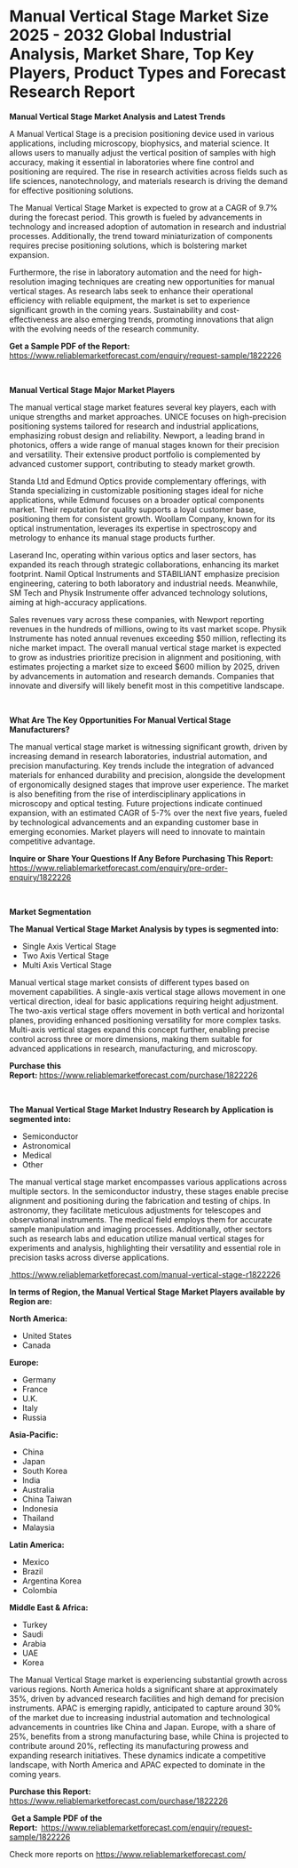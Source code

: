 <p><h1>Manual Vertical Stage Market Size 2025 - 2032 Global Industrial Analysis, Market Share, Top Key Players, Product Types and Forecast Research Report</h1></p><p><strong>Manual Vertical Stage Market Analysis and Latest Trends</strong></p>
<p><p>A Manual Vertical Stage is a precision positioning device used in various applications, including microscopy, biophysics, and material science. It allows users to manually adjust the vertical position of samples with high accuracy, making it essential in laboratories where fine control and positioning are required. The rise in research activities across fields such as life sciences, nanotechnology, and materials research is driving the demand for effective positioning solutions.</p><p>The Manual Vertical Stage Market is expected to grow at a CAGR of 9.7% during the forecast period. This growth is fueled by advancements in technology and increased adoption of automation in research and industrial processes. Additionally, the trend toward miniaturization of components requires precise positioning solutions, which is bolstering market expansion. </p><p>Furthermore, the rise in laboratory automation and the need for high-resolution imaging techniques are creating new opportunities for manual vertical stages. As research labs seek to enhance their operational efficiency with reliable equipment, the market is set to experience significant growth in the coming years. Sustainability and cost-effectiveness are also emerging trends, promoting innovations that align with the evolving needs of the research community.</p></p>
<p><strong>Get a Sample PDF of the Report:&nbsp;</strong> <a href="https://www.reliablemarketforecast.com/enquiry/request-sample/1822226?utm_campaign=2111&utm_medium=2&utm_source=Github&utm_content=ia&utm_term=18022025&utm_id=manual-vertical-stage">https://www.reliablemarketforecast.com/enquiry/request-sample/1822226</a></p>
<p>&nbsp;</p>
<p><strong>Manual Vertical Stage Major Market Players</strong></p>
<p><p>The manual vertical stage market features several key players, each with unique strengths and market approaches. UNICE focuses on high-precision positioning systems tailored for research and industrial applications, emphasizing robust design and reliability. Newport, a leading brand in photonics, offers a wide range of manual stages known for their precision and versatility. Their extensive product portfolio is complemented by advanced customer support, contributing to steady market growth.</p><p>Standa Ltd and Edmund Optics provide complementary offerings, with Standa specializing in customizable positioning stages ideal for niche applications, while Edmund focuses on a broader optical components market. Their reputation for quality supports a loyal customer base, positioning them for consistent growth. Woollam Company, known for its optical instrumentation, leverages its expertise in spectroscopy and metrology to enhance its manual stage products further.</p><p>Laserand Inc, operating within various optics and laser sectors, has expanded its reach through strategic collaborations, enhancing its market footprint. Namil Optical Instruments and STABILIANT emphasize precision engineering, catering to both laboratory and industrial needs. Meanwhile, SM Tech and Physik Instrumente offer advanced technology solutions, aiming at high-accuracy applications.</p><p>Sales revenues vary across these companies, with Newport reporting revenues in the hundreds of millions, owing to its vast market scope. Physik Instrumente has noted annual revenues exceeding $50 million, reflecting its niche market impact. The overall manual vertical stage market is expected to grow as industries prioritize precision in alignment and positioning, with estimates projecting a market size to exceed $600 million by 2025, driven by advancements in automation and research demands. Companies that innovate and diversify will likely benefit most in this competitive landscape.</p></p>
<p>&nbsp;</p>
<p><strong>What Are The Key Opportunities For Manual Vertical Stage Manufacturers?</strong></p>
<p><p>The manual vertical stage market is witnessing significant growth, driven by increasing demand in research laboratories, industrial automation, and precision manufacturing. Key trends include the integration of advanced materials for enhanced durability and precision, alongside the development of ergonomically designed stages that improve user experience. The market is also benefiting from the rise of interdisciplinary applications in microscopy and optical testing. Future projections indicate continued expansion, with an estimated CAGR of 5-7% over the next five years, fueled by technological advancements and an expanding customer base in emerging economies. Market players will need to innovate to maintain competitive advantage.</p></p>
<p><strong>Inquire or Share Your Questions If Any Before Purchasing This Report:</strong> <a href="https://www.reliablemarketforecast.com/enquiry/pre-order-enquiry/1822226?utm_campaign=2111&utm_medium=2&utm_source=Github&utm_content=ia&utm_term=18022025&utm_id=manual-vertical-stage">https://www.reliablemarketforecast.com/enquiry/pre-order-enquiry/1822226</a></p>
<p>&nbsp;</p>
<p><strong>Market Segmentation</strong></p>
<p><strong>The Manual Vertical Stage Market Analysis by types is segmented into:</strong></p>
<p><ul><li>Single Axis Vertical Stage</li><li>Two Axis Vertical Stage</li><li>Multi Axis Vertical Stage</li></ul></p>
<p><p>Manual vertical stage market consists of different types based on movement capabilities. A single-axis vertical stage allows movement in one vertical direction, ideal for basic applications requiring height adjustment. The two-axis vertical stage offers movement in both vertical and horizontal planes, providing enhanced positioning versatility for more complex tasks. Multi-axis vertical stages expand this concept further, enabling precise control across three or more dimensions, making them suitable for advanced applications in research, manufacturing, and microscopy.</p></p>
<p><strong>Purchase this Report:&nbsp;</strong><a href="https://www.reliablemarketforecast.com/purchase/1822226?utm_campaign=2111&utm_medium=2&utm_source=Github&utm_content=ia&utm_term=18022025&utm_id=manual-vertical-stage">https://www.reliablemarketforecast.com/purchase/1822226</a></p>
<p>&nbsp;</p>
<p><strong>The Manual Vertical Stage Market Industry Research by Application is segmented into:</strong></p>
<p><ul><li>Semiconductor</li><li>Astronomical</li><li>Medical</li><li>Other</li></ul></p>
<p><p>The manual vertical stage market encompasses various applications across multiple sectors. In the semiconductor industry, these stages enable precise alignment and positioning during the fabrication and testing of chips. In astronomy, they facilitate meticulous adjustments for telescopes and observational instruments. The medical field employs them for accurate sample manipulation and imaging processes. Additionally, other sectors such as research labs and education utilize manual vertical stages for experiments and analysis, highlighting their versatility and essential role in precision tasks across diverse applications.</p></p>
<p><a href="https://www.reliablemarketforecast.com/manual-vertical-stage-r1822226?utm_campaign=2111&utm_medium=2&utm_source=Github&utm_content=ia&utm_term=18022025&utm_id=manual-vertical-stage">&nbsp;https://www.reliablemarketforecast.com/manual-vertical-stage-r1822226</a></p>
<p><strong>In terms of Region, the Manual Vertical Stage Market Players available by Region are:</strong></p>
<p>
    <p> <strong> North America: </strong>
        <ul>
            <li>United States</li>
            <li>Canada</li>
        </ul>
        </p> 
    <p> <strong> Europe: </strong>
        <ul>
            <li>Germany</li>
            <li>France</li>
            <li>U.K.</li>
            <li>Italy</li>
            <li>Russia</li>
        </ul>
        </p> 
    <p> <strong> Asia-Pacific: </strong>
        <ul>
            <li>China</li>
            <li>Japan</li>
            <li>South Korea</li>
            <li>India</li>
            <li>Australia</li>
            <li>China Taiwan</li>
            <li>Indonesia</li>
            <li>Thailand</li>
            <li>Malaysia</li>
        </ul>
        </p> 
    <p> <strong> Latin America: </strong>
        <ul>
            <li>Mexico</li>
            <li>Brazil</li>
            <li>Argentina Korea</li>
            <li>Colombia</li>
        </ul>
        </p> 
    <p> <strong> Middle East & Africa: </strong>
        <ul>
            <li>Turkey</li>
            <li>Saudi</li>
            <li>Arabia</li>
            <li>UAE</li>
            <li>Korea</li>
        </ul>
    </p>
    </p>
<p><p>The Manual Vertical Stage market is experiencing substantial growth across various regions. North America holds a significant share at approximately 35%, driven by advanced research facilities and high demand for precision instruments. APAC is emerging rapidly, anticipated to capture around 30% of the market due to increasing industrial automation and technological advancements in countries like China and Japan. Europe, with a share of 25%, benefits from a strong manufacturing base, while China is projected to contribute around 20%, reflecting its manufacturing prowess and expanding research initiatives. These dynamics indicate a competitive landscape, with North America and APAC expected to dominate in the coming years.</p></p>
<p><strong>Purchase this Report: </strong><a href="https://www.reliablemarketforecast.com/purchase/1822226?utm_campaign=2111&utm_medium=2&utm_source=Github&utm_content=ia&utm_term=18022025&utm_id=manual-vertical-stage">https://www.reliablemarketforecast.com/purchase/1822226</a></p>
<p>&nbsp;<strong>Get a Sample PDF of the Report:&nbsp;&nbsp;</strong><a href="https://www.reliablemarketforecast.com/enquiry/request-sample/1822226?utm_campaign=2111&utm_medium=2&utm_source=Github&utm_content=ia&utm_term=18022025&utm_id=manual-vertical-stage">https://www.reliablemarketforecast.com/enquiry/request-sample/1822226</a></p>
<p><strong></strong></p>
<p>Check more reports on <a href="https://www.reliablemarketforecast.com/?utm_campaign=2111&utm_medium=2&utm_source=Github&utm_content=ia&utm_term=18022025&utm_id=manual-vertical-stage">https://www.reliablemarketforecast.com/</a></p>